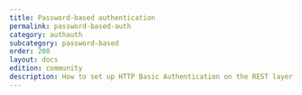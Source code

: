 ```yaml
---
title: Password-based authentication
permalink: password-based-auth
category: authauth
subcategory: password-based
order: 200
layout: docs
edition: community
description: How to set up HTTP Basic Authentication on the REST layer of Elasticsearch with Search Guard.
---
```

<!---
Copyright 2022 floragunn GmbH
-->